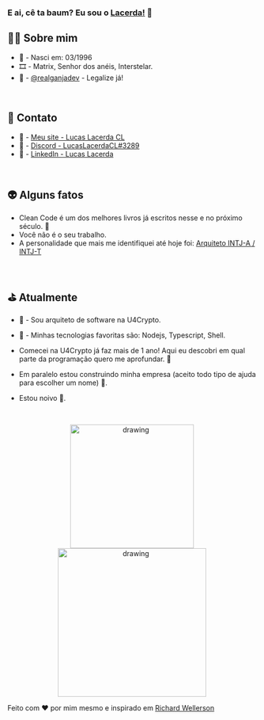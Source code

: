 ### E ai, cê ta baum? Eu sou o [Lacerda!](https://lucaslacerdacl.com/home) 👋

## 🧙‍♂️ Sobre mim
* 👶 - Nasci em: 03/1996
* 🎞️ - Matrix, Senhor dos anéis, Interstelar.
* 🍁 - <a href="https://twitter.com/realganjadev" target="_blank">@realganjadev</a> - Legalize já!

<br />

## 🤖 Contato
* 📕 - <a href="https://lucaslacerdacl.com/home" target="_blank">Meu site - Lucas Lacerda CL</a>
* 📗 - <a href="https://discordapp.com/users/252890628755554304" target="_blank">Discord - LucasLacerdaCL#3289</a>
* 📘 - <a href="https://www.linkedin.com/in/lucaslacerdacl/" target="_blank">LinkedIn - Lucas Lacerda</a>

<br />

## 👽 Alguns fatos
* Clean Code é um dos melhores livros já escritos nesse e no próximo século. 🍹
* Você não é o seu trabalho.
* A personalidade que mais me identifiquei até hoje foi: <a href="https://www.16personalities.com/br/personalidade-intj" target="_blank">Arquiteto INTJ-A / INTJ-T</a>

<br />

## ⛳ Atualmente
* 💜 - Sou arquiteto de software na U4Crypto.
* 🎩 - Minhas tecnologias favoritas são: Nodejs, Typescript, Shell.

* Comecei na U4Crypto já faz mais de 1 ano! Aqui eu descobri em qual parte da programação quero me aprofundar. 💟
* Em paralelo estou construindo minha empresa (aceito todo tipo de ajuda para escolher um nome) 💯.
* Estou noivo 💍.

<br />

<p align="center">
  <img src="https://github-readme-stats.vercel.app/api/top-langs/?username=lucaslacerdacl&layout=compact&theme=dark" alt="drawing" width="250"/>
  <img src="https://github-readme-stats.vercel.app/api?username=lucaslacerdacl&show_icons=true&theme=dark" alt="drawing" width="300"/>
</p>

Feito com ❤️ por mim mesmo e inspirado em <a href="https://github.com/richardwellerson" target="_blank">Richard Wellerson</a>

